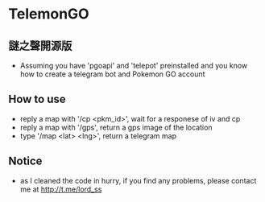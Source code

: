 # TelemonGO

## 謎之聲開源版
- Assuming you have 'pgoapi' and 'telepot' preinstalled and you know how to create a telegram bot and Pokemon GO account

## How to use
- reply a map with '/cp \<pkm_id\>', wait for a responese of iv and cp
- reply a map with '/gps', return a gps image of the location
- type '/map \<lat\> \<lng\>', return a telegram map

## Notice
- as I cleaned the code in hurry, if you find any problems, please contact me at http://t.me/lord_ss
